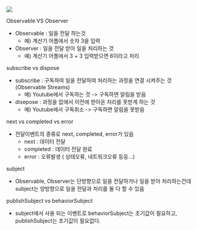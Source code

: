 <img src="https://capsule-render.vercel.app/api?type=waving&color=BDBDC8&height=150&section=header&text=RxSwift" />

Observable VS Observer
- Observable : 일을 전달 하는것
  * 예) 계산기 어플에서 숫자 3을 입력 
- Observer : 일을 전달 받아 일을 처리하는 것
  * 예) 계산기 어플에서 3 + 3 입력받으면 6이라고 처리

subscribe vs dispose
- subscribe : 구독하여 일을 전달하여 처리하는 과정을 연결 시켜주는 것 (Observable Streams)
  * 예) Youtube에서 구독하는 것 -> 구독하면 알림을 받음
- disepose : 과정을 없애서 이전에 받아온 처리를 못받게 하는 것
  * 예) Youtube에서 구독취소 -> 구독하면 알림을 못받음

next vs completed vs error
- 전달이벤트의 종류로 next, completed, error가 있음
  * next : 데이터 전달
  * completed : 데이터 전달 완료
  * error : 오류발생 ( 상태오류, 네트워크오류 등등...)

subject
- Observable, Observer는 단방향으로 일을 전달하거나 일을 받아 처리하는건데 subject는 양방향으로 일을 전달과 처리를 둘 다 할 수 있음

publishSubject vs behaviorSubject  
- subject에서 사용 되는 이벤트로 behaviorSubject는 초기값이 필요하고, publishSubject는 초기값이 필요없다.
